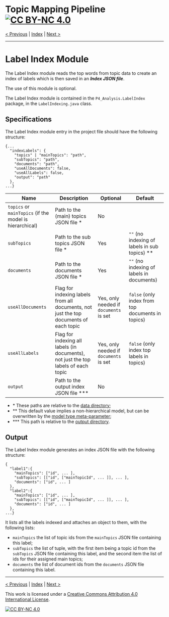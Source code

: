# Topic Mapping Pipeline [![CC BY-NC 4.0][cc-by-nc-shield]][cc-by-nc]

[< Previous](ExportModule.md) | [Index](index.md) | [Next >](TopicDistributionModule.md)

---

# Label Index Module

The Label Index module reads the top words from topic data to create an index of labels which is then saved in 
an ***Index JSON file***.

The use of this module is optional.

The Label Index module is contained in the `P4_Analysis.LabelIndex` package, in the `LabelIndexing.java` class.

## Specifications

The Label Index module entry in the project file should have the following structure:
```json5
{...
  "indexLabels": {
    "topics" | "mainTopics": "path",
    "subTopics": "path",
    "documents": "path",
    "useAllDocuments": false,
    "useAllLabels": false,
    "output": "path"
  },
...}
``` 

| Name | Description | Optional | Default |
| --- | --- | --- | --- |
| `topics` or `mainTopics` (if the model is hierarchical) | Path to the (main) topics JSON file * | No | |
| `subTopics` | Path to the sub topics JSON file * | Yes | `""` (no indexing of labels in sub topics) ** |
| `documents` | Path to the documents JSON file * | Yes | `""` (no indexing of labels in documents) |
| `useAllDocuments` | Flag for indexing labels from all documents, not just the top documents of each topic | Yes, only needed if `documents` is set | `false` (only index from top documents in topics) |
| `useAllLabels` | Flag for indexing all labels (in documents), not just the top labels of each topic  | Yes, only needed if `documents` is set | `false` (only index top labels in topics) |
| `output` | Path to the output index JSON file *** | No | |
- \* These paths are relative to the [data directory](MetaParameters.md);
- \** This default value implies a non-hierarchical model, but can be overwritten by the [model type meta-parameter](MetaParameters.md);
- \*** This path is relative to the [output directory](MetaParameters.md).

## Output

The Label Index module generates an index JSON file with the following structure:
```json5
{
  "label1":{
    "mainTopics": ["id", ... ],
    "subTopics": [["id", ["mainTopicId", ... ]], ... ],
    "documents": ["id", ... ]
  },
  "label2":{
    "mainTopics": ["id", ... ],
    "subTopics": [["id", ["mainTopicId", ... ]], ... ],
    "documents": ["id", ... ]
  },
...}
```

It lists all the labels indexed and attaches an object to them, with the following lists:
- `mainTopics` the list of topic ids from the `mainTopics` JSON file containing this label;
- `subTopics` the list of tuple, with the first item being a topic id from the `subTopics` JSON file containing this 
label, and the second item the list of ids for their assigned main topics;
- `documents` the list of document ids from the `documents` JSON file containing this label.

---

[< Previous](ExportModule.md) | [Index](index.md) | [Next >](TopicDistributionModule.md)

This work is licensed under a [Creative Commons Attribution 4.0 International
License][cc-by-nc].

[![CC BY-NC 4.0][cc-by-nc-image]][cc-by-nc]

[cc-by-nc]: http://creativecommons.org/licenses/by-nc/4.0/
[cc-by-nc-image]: https://i.creativecommons.org/l/by-nc/4.0/88x31.png
[cc-by-nc-shield]: https://img.shields.io/badge/License-CC%20BY--NC%204.0-lightgrey.svg
